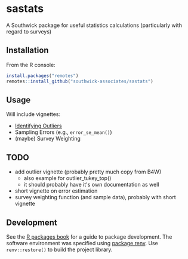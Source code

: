 
# sastats

A Southwick package for useful statistics calculations (particularly with regard to surveys)

## Installation

From the R console:

```r
install.packages("remotes")
remotes::install_github("southwick-associates/sastats")
```

## Usage

Will include vignettes:

- [Identifying Outliers](github-vignettes/outliers.md)
- Sampling Errors (e.g., `error_se_mean()`)
- (maybe) Survey Weighting

## TODO

- add outlier vignette (probably pretty much copy from B4W)
    + also example for outlier_tukey_top()
    + it should probably have it's own documentation as well
- short vignette on error estimation
- survey weighting function (and sample data), probably with short vignette

## Development

See the [R packages book](http://r-pkgs.had.co.nz/) for a guide to package development. The software environment was specified using [package renv](https://rstudio.github.io/renv/index.html). Use `renv::restore()` to build the project library.
